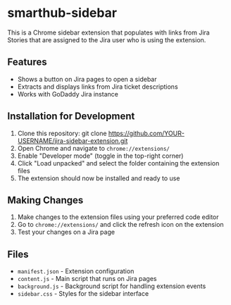 # smarthub-sidebar
This is a Chrome sidebar extension that populates with links from Jira Stories that are assigned to the Jira user who is using the extension.

## Features
- Shows a button on Jira pages to open a sidebar
- Extracts and displays links from Jira ticket descriptions
- Works with GoDaddy Jira instance

## Installation for Development

1. Clone this repository: git clone https://github.com/YOUR-USERNAME/jira-sidebar-extension.git
2. Open Chrome and navigate to `chrome://extensions/`
3. Enable "Developer mode" (toggle in the top-right corner)
4. Click "Load unpacked" and select the folder containing the extension files
5. The extension should now be installed and ready to use

## Making Changes
1. Make changes to the extension files using your preferred code editor
2. Go to `chrome://extensions/` and click the refresh icon on the extension
3. Test your changes on a Jira page

## Files
- `manifest.json` - Extension configuration
- `content.js` - Main script that runs on Jira pages
- `background.js` - Background script for handling extension events
- `sidebar.css` - Styles for the sidebar interface
